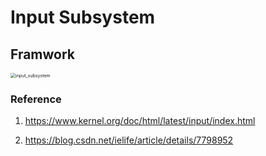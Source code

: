 # Input Subsystem


## Framwork
<img src="D:\Code\project\kernel.org\img\Input_System.png" alt="input_subsystem" style="zoom:50%;" />




### Reference
1. https://www.kernel.org/doc/html/latest/input/index.html

2. https://blog.csdn.net/ielife/article/details/7798952
